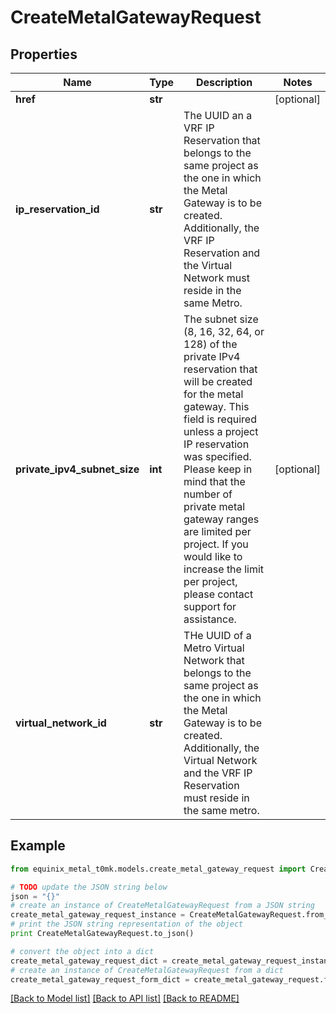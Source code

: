 # CreateMetalGatewayRequest


## Properties
Name | Type | Description | Notes
------------ | ------------- | ------------- | -------------
**href** | **str** |  | [optional] 
**ip_reservation_id** | **str** | The UUID an a VRF IP Reservation that belongs to the same project as the one in which the Metal Gateway is to be created. Additionally, the VRF IP Reservation and the Virtual Network must reside in the same Metro. | 
**private_ipv4_subnet_size** | **int** | The subnet size (8, 16, 32, 64, or 128) of the private IPv4 reservation that will be created for the metal gateway. This field is required unless a project IP reservation was specified.           Please keep in mind that the number of private metal gateway ranges are limited per project. If you would like to increase the limit per project, please contact support for assistance. | [optional] 
**virtual_network_id** | **str** | THe UUID of a Metro Virtual Network that belongs to the same project as the one in which the Metal Gateway is to be created. Additionally, the Virtual Network and the VRF IP Reservation must reside in the same metro. | 

## Example

```python
from equinix_metal_t0mk.models.create_metal_gateway_request import CreateMetalGatewayRequest

# TODO update the JSON string below
json = "{}"
# create an instance of CreateMetalGatewayRequest from a JSON string
create_metal_gateway_request_instance = CreateMetalGatewayRequest.from_json(json)
# print the JSON string representation of the object
print CreateMetalGatewayRequest.to_json()

# convert the object into a dict
create_metal_gateway_request_dict = create_metal_gateway_request_instance.to_dict()
# create an instance of CreateMetalGatewayRequest from a dict
create_metal_gateway_request_form_dict = create_metal_gateway_request.from_dict(create_metal_gateway_request_dict)
```
[[Back to Model list]](../README.md#documentation-for-models) [[Back to API list]](../README.md#documentation-for-api-endpoints) [[Back to README]](../README.md)


